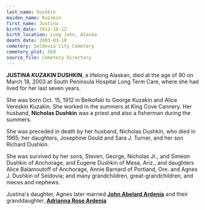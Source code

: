 ```yaml
---
last_name: Dushkin
maiden_name: Kuzakin
first_name: Justina
birth_date: 1912-10-12
birth_location: Long John, Alaska
death_date: 2003-03-18
cemetery: Seldovia City Cemetery
cemetery_plot: 569
source_file: Cemetery Directory
---
```

**JUSTINA *KUZAKIN* DUSHKIN**, a lifelong Alaskan, died at the age of 90 on March 18, 2003 at
South Peninsula Hospital Long Term Care, where she had lived for her
last seven years.

She was born Oct. 15, 1912 in Belkofski to George Kuzakin and
Alice Vereskin Kuzakin. She worked in the summers at King Cove Cannery.
Her husband, **Nicholas Dushkin** was a priest and also a fisherman during
the summers.

She was preceded in death by her husband, Nicholas Dushkin, who died in
1965; her daughters, Josephine Gould and Sara J. Turner, and her son
Richard Dushkin.

She was survived by her sons, Steven, George, Nicholas Jr., and Simeon
Dushkin of Anchorage, and Eugene Dushkin of Mesa, Ariz., and daughters
Alice Balamoutoff of Anchorage, Annie Barnard of Portland, Ore. and
Agnes J. Dushkin of Seldovia; and many grandchildren,
great-grandchildren, and nieces and nephews.

Justina's daughter, Agnes later married [**John Abelard Ardenia**](./Ardenia_John_Abelard.md) and their granddaughter, [**Adrianna Rose Ardenia**](./Ardenia_Adrianna_Rose.md)


